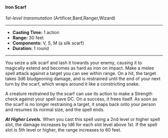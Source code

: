#### Iron Scarf
*1st-level transmutation* (Artificer,Bard,Ranger,Wizard)
___
- **Casting Time:** 1 action
- **Range:** 30 feet
- **Components:** V, S, M (a silk scarf)
- **Duration:** 1 round
---
You seize a silk scarf and lash it towards your enemy, causing it to magically extend and becomes as hard as iron on impact. Make a melee spell attack against a target you can see within range. On a hit, the target takes 3d6 bludgeoning damage, and is restrained until the end of your next turn by the scarf, which wraps around it like a constricting snake.

A creature restrained by the scarf can use its action to make a Strength check against your spell save DC. On a success, it frees itself. As soon as the scarf is no longer restraining a target, it snaps back onto your person and resumes its normal size, and the spell ends.

***At Higher Levels.***  When you cast this spell using a 2nd level or higher spell slot, the damage increases by ld6 for each slot level above 1st. If the spell slot is 5th level or higher, the range increases to 60 feet.
